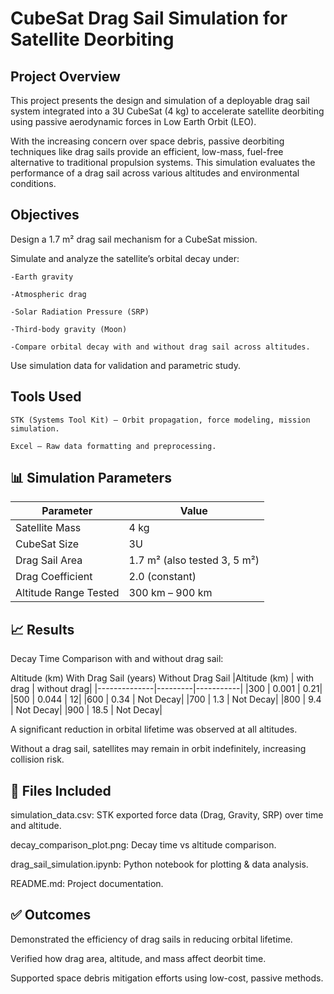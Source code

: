 #  CubeSat Drag Sail Simulation for Satellite Deorbiting
## Project Overview
This project presents the design and simulation of a deployable drag sail system integrated into a 3U CubeSat (4 kg) to accelerate satellite deorbiting using passive aerodynamic forces in Low Earth Orbit (LEO).

With the increasing concern over space debris, passive deorbiting techniques like drag sails provide an efficient, low-mass, fuel-free alternative to traditional propulsion systems. This simulation evaluates the performance of a drag sail across various altitudes and environmental conditions.

## Objectives
Design a 1.7 m² drag sail mechanism for a CubeSat mission.

  Simulate and analyze the satellite’s orbital decay under:

    -Earth gravity

    -Atmospheric drag

    -Solar Radiation Pressure (SRP)

    -Third-body gravity (Moon)

    -Compare orbital decay with and without drag sail across altitudes.

Use simulation data for validation and parametric study.

## Tools Used
    STK (Systems Tool Kit) – Orbit propagation, force modeling, mission simulation.

    Excel – Raw data formatting and preprocessing.



## 📊 Simulation Parameters

| Parameter           | Value                     |
|--------------------|---------------------------|
| Satellite Mass     | 4 kg                      |
| CubeSat Size       | 3U                        |
| Drag Sail Area     | 1.7 m² (also tested 3, 5 m²) |
| Drag Coefficient   | 2.0 (constant)            |
| Altitude Range Tested | 300 km – 900 km        |

## 📈 Results
Decay Time Comparison with and without drag sail:

Altitude (km)	With Drag Sail (years)	Without Drag Sail
|Altitude (km) | with drag | without drag|
|--------------|---------|-----------|
|300           | 0.001   | 0.21|
|500           | 0.044   | 12|
|600           | 0.34    | Not Decay|
|700           | 1.3     | Not Decay|
|800           | 9.4     | Not Decay|
|900           | 18.5    | Not Decay|

A significant reduction in orbital lifetime was observed at all altitudes.

Without a drag sail, satellites may remain in orbit indefinitely, increasing collision risk.

## 📎 Files Included
simulation_data.csv: STK exported force data (Drag, Gravity, SRP) over time and altitude.

decay_comparison_plot.png: Decay time vs altitude comparison.

drag_sail_simulation.ipynb: Python notebook for plotting & data analysis.

README.md: Project documentation.

## ✅ Outcomes
Demonstrated the efficiency of drag sails in reducing orbital lifetime.

Verified how drag area, altitude, and mass affect deorbit time.

Supported space debris mitigation efforts using low-cost, passive methods.
